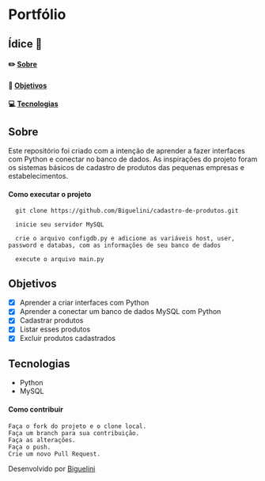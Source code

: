 # Portfólio
## Ídice :memo:
#### ✏️ [Sobre](https://github.com/Biguelini/cadastro-de-produtos#sobre)
#### 🚀 [Objetivos](https://github.com/Biguelini/cadastro-de-produtos#objetivos)
#### 💻	[Tecnologias](https://github.com/Biguelini/cadastro-de-produtos#tecnologias)
## Sobre
Este repositório foi criado com a intenção de aprender a fazer interfaces com Python e conectar no banco de dados. As inspirações do projeto foram os sistemas básicos de cadastro de produtos das pequenas empresas e estabelecimentos.
#### Como executar o projeto
```
  git clone https://github.com/Biguelini/cadastro-de-produtos.git
  
  inicie seu servidor MySQL
  
  crie o arquivo configdb.py e adicione as variáveis host, user, password e databas, com as informações de seu banco de dados 
  
  execute o arquivo main.py
```
## Objetivos
- [X] Aprender a criar interfaces com Python
- [X] Aprender a conectar um banco de dados MySQL com Python
- [X] Cadastrar produtos
- [X] Listar esses produtos
- [X] Excluir produtos cadastrados
## Tecnologias
* Python
* MySQL
#### Como contribuir 
```
Faça o fork do projeto e o clone local.
Faça um branch para sua contribuição.
Faça as alterações.
Faça o push.
Crie um novo Pull Request.
```

Desenvolvido por [Biguelini](https://github.com/Biguelini)
